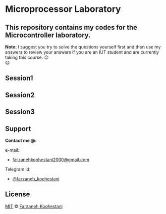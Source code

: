 # Microprocessor Laboratory

## This repository contains my codes for the Microcontroller laboratory.

**Note:** I suggest you try to solve the questions yourself first and then use my answers to review your answers if you are an IUT student and are currently taking this course.
&#128521;	
&#128522;	

## Session1


## Session2


## Session3


## Support

**Contact me @:**

e-mail:

* farzanehkoohestani2000@gmail.com

Telegram id:

* [@farzaneh_koohestani](https://t.me/farzaneh_koohestani)

## License
[MIT](https://github.com/fark00/Micro-Lab/blob/master/LICENSE)
&#0169; 
[Farzaneh Koohestani](https://github.com/fark00)

